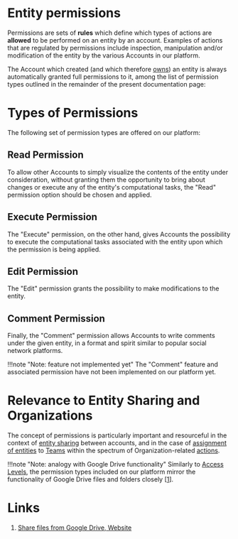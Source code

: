 # Entity permissions

Permissions are sets of **rules** which define which types of actions are **allowed** to be performed on an entity by an account. Examples of actions that are regulated by permissions include inspection, manipulation and/or modification of the entity by the various Accounts in our platform.

The Account which created (and which therefore [owns](ownership.md)) an entity is always automatically granted full permissions to it, among the list of permission types outlined in the remainder of the present documentation page:

# Types of Permissions

The following set of permission types are offered on our platform: 

## Read Permission

To allow other Accounts to simply visualize the contents of the entity under consideration, without granting them the opportunity to bring about changes or execute any of the entity's computational tasks, the "Read" <i class="zmdi zmdi-menu zmdi-hc-border"></i> permission option should be chosen and applied.

## Execute Permission

The "Execute" <i class="zmdi zmdi-play zmdi-hc-border"></i> permission, on the other hand, gives Accounts the possibility to execute the computational tasks associated with the  entity upon which the permission is being applied.

## Edit Permission

The "Edit" <i class="zmdi zmdi-edit zmdi-hc-border"></i> permission grants the possibility to make modifications to the entity.

## Comment Permission

Finally, the "Comment" permission allows Accounts to write comments under the given entity, in a format and spirit similar to popular social network platforms.

!!!note "Note: feature not implemented yet"
    The "Comment" feature and associated permission have not been implemented on our platform yet.

# Relevance to Entity Sharing and Organizations

The concept of permissions is particularly important and resourceful in the context of [entity sharing](/collaboration/sharing/ui.md) between accounts, and in the case of [assignment of entities]((/collaboration/actions/team/add-remove-entity.md)) to [Teams](/collaboration/organizations/teams.md) within the spectrum of Organization-related [actions](/collaboration/actions/organization/overview.md).

!!!note  "Note: analogy with Google Drive functionality"
    Similarly to [Access Levels](/collaboration/sharing/access-levels.md), the permission types included on our platform mirror the functionality of Google Drive files and folders  closely [[1](#links)]. 

# Links

1. [Share files from Google Drive, Website](https://support.google.com/drive/answer/2494822)

